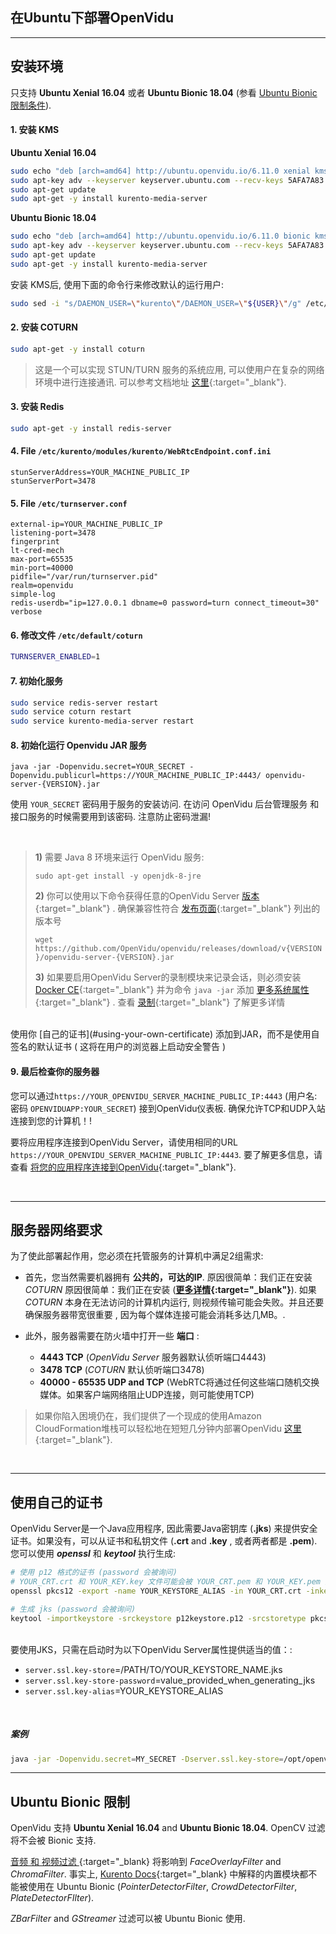 <h2 id="section-title">在Ubuntu下部署OpenVidu</h2>
<hr>

## 安装环境

只支持 **Ubuntu Xenial 16.04** 或者 **Ubuntu Bionic 18.04** (参看 [Ubuntu Bionic 限制条件](#ubuntu-bionic-limitations)).

#### 1. 安装 KMS

**Ubuntu Xenial 16.04**

```bash
sudo echo "deb [arch=amd64] http://ubuntu.openvidu.io/6.11.0 xenial kms6" | sudo tee /etc/apt/sources.list.d/kurento.list
sudo apt-key adv --keyserver keyserver.ubuntu.com --recv-keys 5AFA7A83
sudo apt-get update
sudo apt-get -y install kurento-media-server
```

**Ubuntu Bionic 18.04**

```bash
sudo echo "deb [arch=amd64] http://ubuntu.openvidu.io/6.11.0 bionic kms6" | sudo tee /etc/apt/sources.list.d/kurento.list
sudo apt-key adv --keyserver keyserver.ubuntu.com --recv-keys 5AFA7A83
sudo apt-get update
sudo apt-get -y install kurento-media-server
```

安装 KMS后, 使用下面的命令行来修改默认的运行用户:

```bash
sudo sed -i "s/DAEMON_USER=\"kurento\"/DAEMON_USER=\"${USER}\"/g" /etc/default/kurento-media-server
```

#### 2. 安装 COTURN
```bash
sudo apt-get -y install coturn
```

> 这是一个可以实现 STUN/TURN 服务的系统应用, 可以使用户在复杂的网络环境中进行连接通讯. 可以参考文档地址 [这里](https://github.com/coturn/coturn){:target="_blank"}.

#### 3. 安装 Redis
```bash
sudo apt-get -y install redis-server
```

#### 4. File `/etc/kurento/modules/kurento/WebRtcEndpoint.conf.ini`
```console
stunServerAddress=YOUR_MACHINE_PUBLIC_IP
stunServerPort=3478
```

#### 5. File `/etc/turnserver.conf`
```console
external-ip=YOUR_MACHINE_PUBLIC_IP
listening-port=3478
fingerprint
lt-cred-mech
max-port=65535
min-port=40000
pidfile="/var/run/turnserver.pid"
realm=openvidu
simple-log
redis-userdb="ip=127.0.0.1 dbname=0 password=turn connect_timeout=30"
verbose
```

#### 6. 修改文件 `/etc/default/coturn`
```bash
TURNSERVER_ENABLED=1
```

#### 7. 初始化服务
```bash
sudo service redis-server restart
sudo service coturn restart
sudo service kurento-media-server restart
```

#### 8. 初始化运行 Openvidu JAR 服务

```console
java -jar -Dopenvidu.secret=YOUR_SECRET -Dopenvidu.publicurl=https://YOUR_MACHINE_PUBLIC_IP:4443/ openvidu-server-{VERSION}.jar
```

使用 `YOUR_SECRET` 密码用于服务的安装访问. 在访问 OpenVidu 后台管理服务 和接口服务的时候需要用到该密码. 注意防止密码泄漏!

<br>

> **1)** 需要 Java 8 环境来运行 OpenVidu 服务:
> 
> `sudo apt-get install -y openjdk-8-jre`</br>
> 
> **2)** 你可以使用以下命令获得任意的OpenVidu Server  [版本](/releases/){:target="_blank"} . 确保兼容性符合 [发布页面](/releases/){:target="_blank"} 列出的版本号
> 
> `wget https://github.com/OpenVidu/openvidu/releases/download/v{VERSION}/openvidu-server-{VERSION}.jar`</br>
>
> **3)** 如果要启用OpenVidu Server的录制模块来记录会话，则必须安装 [Docker CE](https://docs.docker.com/install/linux/docker-ce/ubuntu/){:target="_blank"} 并为命令 `java -jar` 添加 [更多系统属性](/advanced-features/recording/#2-launch-openvidu-server-with-new-properties){:target="_blank"}   . 查看 [录制](/advanced-features/recording){:target="_blank"} 了解更多详情

<br>
使用你 [自己的证书](#using-your-own-certificate) 添加到JAR，而不是使用自签名的默认证书 ( 这将在用户的浏览器上启动安全警告 )

#### 9. 最后检查你的服务器

您可以通过`https://YOUR_OPENVIDU_SERVER_MACHINE_PUBLIC_IP:4443` (用户名:密码 `OPENVIDUAPP:YOUR_SECRET`) 接到OpenVidu仪表板. 确保允许TCP和UDP入站连接到您的计算机！!

要将应用程序连接到OpenVidu Server，请使用相同的URL  `https://YOUR_OPENVIDU_SERVER_MACHINE_PUBLIC_IP:4443`. 要了解更多信息，请查看 [将您的应用程序连接到OpenVidu](/deployment/deploying-app/#connecting-your-external-app-to-openvidu){:target="_blank"}.

<br>

---

## 服务器网络要求

为了使此部署起作用，您必须在托管服务的计算机中满足2组需求:
  
  - 首先，您当然需要机器拥有 **公共的，可达的IP**. 原因很简单：我们正在安装 _COTURN_ 原因很简单：我们正在安装 (**[更多详情](/troubleshooting#6-what-are-stun-and-turn-servers-and-why-do-i-need-them){:target="_blank"}**). 如果 *COTURN* 本身在无法访问的计算机内运行, 则视频传输可能会失败。并且还要确保服务器带宽很重要 , 因为每个媒体连接可能会消耗多达几MB。.

  - 此外，服务器需要在防火墙中打开一些 **端口** :

      - **4443 TCP** (_OpenVidu Server_ 服务器默认侦听端口4443)
      - **3478 TCP** (_COTURN_ 默认侦听端口3478)
      - **40000 - 65535 UDP and TCP** (WebRTC将通过任何这些端口随机交换媒体。如果客户端网络阻止UDP连接，则可能使用TCP)
  
  > 如果你陷入困境仍在，我们提供了一个现成的使用Amazon CloudFormation堆栈可以轻松地在短短几分钟内部署OpenVidu [这里](/deployment/deploying-aws){:target="_blank"}.

<br>

---

## 使用自己的证书

OpenVidu Server是一个Java应用程序, 因此需要Java密钥库 (**.jks**) 来提供安全证书。如果没有，可以从证书和私钥文件 (**.crt** and **.key** , 或者两者都是 **.pem**). 您可以使用 **_openssl_** 和 **_keytool_** 执行生成:

```bash
# 使用 p12 格式的证书 (password 会被询问)
# YOUR_CRT.crt 和 YOUR_KEY.key 文件可能会被 YOUR_CRT.pem 和 YOUR_KEY.pem 文件所替代
openssl pkcs12 -export -name YOUR_KEYSTORE_ALIAS -in YOUR_CRT.crt -inkey YOUR_PRIVATE_KEY.key -out p12keystore.p12

# 生成 jks (password 会被询问)
keytool -importkeystore -srckeystore p12keystore.p12 -srcstoretype pkcs12 -deststoretype pkcs12 -alias YOUR_KEYSTORE_ALIAS -destkeystore YOUR_KEYSTORE_NAME.jks
```

<br>
要使用JKS，只需在启动时为以下OpenVidu Server属性提供适当的值：:

- `server.ssl.key-store`=/PATH/TO/YOUR_KEYSTORE_NAME.jks
- `server.ssl.key-store-password`=value_provided_when_generating_jks
- `server.ssl.key-alias`=YOUR_KEYSTORE_ALIAS

<br>

##### 案例

```bash
java -jar -Dopenvidu.secret=MY_SECRET -Dserver.ssl.key-store=/opt/openvidu/my_keystore.jks -Dserver.ssl.key-store-password=MY_KEYSTORE_SECRET -Dserver.ssl.key-alias=my_cert_alias openvidu-server-2.5.0.jar
```


---

## Ubuntu Bionic 限制

OpenVidu 支持 **Ubuntu Xenial 16.04** and **Ubuntu Bionic 18.04**. OpenCV 过滤将不会被 Bionic 支持.

[音频 和 视频过滤 ](https://openvidu.io/docs/advanced-features/filters/){:target="_blank} 将影响到 *FaceOverlayFilter* and *ChromaFilter*. 事实上, [Kurento Docs](https://doc-kurento.readthedocs.io/en/stable/features/kurento_modules.html){:target="_blank} 中解释的内置模块都不能被使用在 Ubuntu Bionic (*PointerDetectorFilter*, *CrowdDetectorFilter*, *PlateDetectorFIlter*).

*ZBarFilter* and *GStreamer* 过滤可以被 Ubuntu Bionic 使用.

<br>